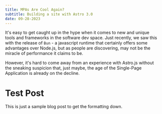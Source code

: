 ```yaml
---
title: MPAs Are Cool Again?
subtitle: Building a site with Astro 3.0
date: 09-28-2023
---
```


It's easy to get caught up in the hype when it comes to new and unique tools and frameworks in the software dev space. Just recently, we saw this with the release of `Bun` - a javascript runtime that certainly offers some advantages over Node.js, but as people are discovering, may not be the miracle of performance it claims to be.

However, it's hard to come away from an experience with Astro.js without the sneaking suspicion that, just maybe, the age of the Single-Page Application is already on the decline.

# Test Post

This is just a sample blog post to get the formatting down.

